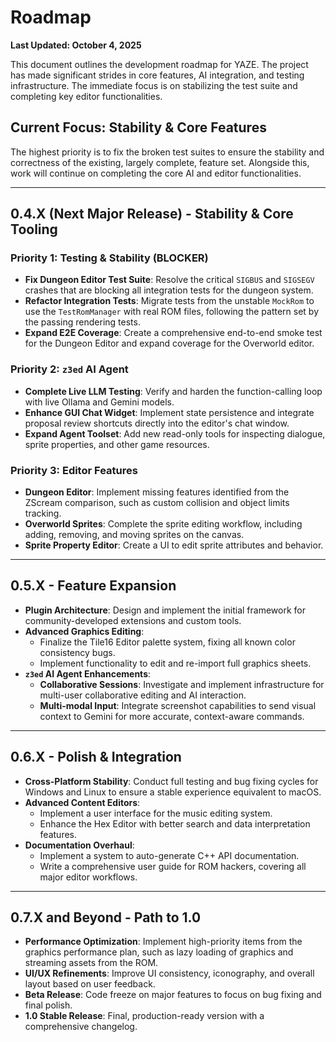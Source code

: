 # Roadmap

**Last Updated: October 4, 2025**

This document outlines the development roadmap for YAZE. The project has made significant strides in core features, AI integration, and testing infrastructure. The immediate focus is on stabilizing the test suite and completing key editor functionalities.

## Current Focus: Stability & Core Features

The highest priority is to fix the broken test suites to ensure the stability and correctness of the existing, largely complete, feature set. Alongside this, work will continue on completing the core AI and editor functionalities.

---

## 0.4.X (Next Major Release) - Stability & Core Tooling

### Priority 1: Testing & Stability (BLOCKER)
-   **Fix Dungeon Editor Test Suite**: Resolve the critical `SIGBUS` and `SIGSEGV` crashes that are blocking all integration tests for the dungeon system.
-   **Refactor Integration Tests**: Migrate tests from the unstable `MockRom` to use the `TestRomManager` with real ROM files, following the pattern set by the passing rendering tests.
-   **Expand E2E Coverage**: Create a comprehensive end-to-end smoke test for the Dungeon Editor and expand coverage for the Overworld editor.

### Priority 2: `z3ed` AI Agent
-   **Complete Live LLM Testing**: Verify and harden the function-calling loop with live Ollama and Gemini models.
-   **Enhance GUI Chat Widget**: Implement state persistence and integrate proposal review shortcuts directly into the editor's chat window.
-   **Expand Agent Toolset**: Add new read-only tools for inspecting dialogue, sprite properties, and other game resources.

### Priority 3: Editor Features
-   **Dungeon Editor**: Implement missing features identified from the ZScream comparison, such as custom collision and object limits tracking.
-   **Overworld Sprites**: Complete the sprite editing workflow, including adding, removing, and moving sprites on the canvas.
-   **Sprite Property Editor**: Create a UI to edit sprite attributes and behavior.

---

## 0.5.X - Feature Expansion

-   **Plugin Architecture**: Design and implement the initial framework for community-developed extensions and custom tools.
-   **Advanced Graphics Editing**:
    -   Finalize the Tile16 Editor palette system, fixing all known color consistency bugs.
    -   Implement functionality to edit and re-import full graphics sheets.
-   **`z3ed` AI Agent Enhancements**:
    -   **Collaborative Sessions**: Investigate and implement infrastructure for multi-user collaborative editing and AI interaction.
    -   **Multi-modal Input**: Integrate screenshot capabilities to send visual context to Gemini for more accurate, context-aware commands.

---

## 0.6.X - Polish & Integration

-   **Cross-Platform Stability**: Conduct full testing and bug fixing cycles for Windows and Linux to ensure a stable experience equivalent to macOS.
-   **Advanced Content Editors**:
    -   Implement a user interface for the music editing system.
    -   Enhance the Hex Editor with better search and data interpretation features.
-   **Documentation Overhaul**:
    -   Implement a system to auto-generate C++ API documentation.
    -   Write a comprehensive user guide for ROM hackers, covering all major editor workflows.

---

## 0.7.X and Beyond - Path to 1.0

-   **Performance Optimization**: Implement high-priority items from the graphics performance plan, such as lazy loading of graphics and streaming assets from the ROM.
-   **UI/UX Refinements**: Improve UI consistency, iconography, and overall layout based on user feedback.
-   **Beta Release**: Code freeze on major features to focus on bug fixing and final polish.
-   **1.0 Stable Release**: Final, production-ready version with a comprehensive changelog.

